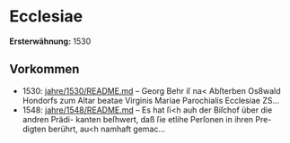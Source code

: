 # Ecclesiae

**Ersterwähnung:** 1530

## Vorkommen
- 1530: [jahre/1530/README.md](../jahre/1530/README.md) – Georg Behr iſ na< Abſterben Os8wald Hondorfs
zum Altar beatae Virginis Mariae Parochialis Ecclesiae
ZS...
- 1548: [jahre/1548/README.md](../jahre/1548/README.md) – Es hat ſi<h auh der Biſchof über die andren Prädi-
kanten beſhwert, daß ſie etlihe Perſonen in ihren Pre-
digten berührt, au<h namhaft gemac...
